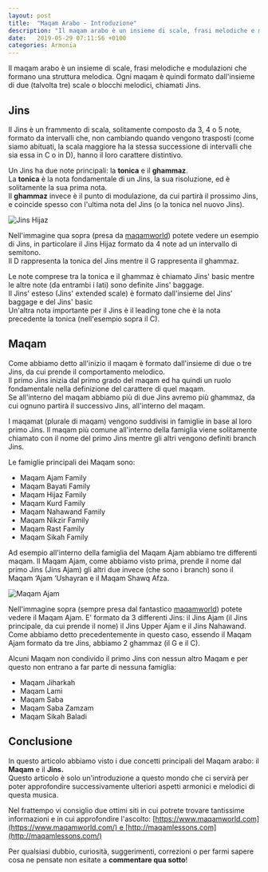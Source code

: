 ```yaml
---
layout: post
title:  "Maqam Arabo - Introduzione"
description: "Il maqam arabo è un insieme di scale, frasi melodiche e modulazioni che formano una struttura melodica. Ogni maqam è quindi formato dall'insieme di scale o blocchi melodici, chiamati Jins"
date:   2019-05-29 07:11:56 +0100
categories: Armonia
---
```

Il maqam arabo è un insieme di scale, frasi melodiche e modulazioni che formano una struttura melodica. Ogni maqam è quindi formato dall'insieme di due (talvolta tre) scale o blocchi melodici, chiamati Jins.

## Jins

Il Jins è un frammento di scala, solitamente composto da 3, 4 o 5 note, formato da intervalli che, non cambiando quando vengono trasposti (come siamo abituati, la scala maggiore ha la stessa successione di intervalli che sia essa in C o in D), hanno il loro carattere distintivo.

Un Jins ha due note principali: la **tonica** e il **ghammaz**.  
La **tonica** è la nota fondamentale di un Jins, la sua risoluzione, ed è solitamente la sua prima nota.  
Il **ghammaz** invece è il punto di modulazione, da cui partirà il prossimo Jins, e coincide spesso con l'ultima nota del Jins (o la tonica nel nuovo Jins).

![Jins Hijaz](/files/hijaz.png)

Nell'immagine qua sopra (presa da [maqamworld](https://www.maqamworld.com)) potete vedere un esempio di Jins, in particolare il Jins Hijaz formato da 4 note ad un intervallo di semitono.  
Il D rappresenta la tonica del Jins mentre il G rappresenta il ghammaz.

Le note comprese tra la tonica e il ghammaz è chiamato Jins' basic mentre le altre note (da entrambi i lati) sono definite Jins' baggage.  
Il Jins' esteso (Jins' extended scale) è formato dall'insieme del Jins' baggage e del Jins' basic  
Un'altra nota importante per il Jins è il leading tone che è la nota precedente la tonica (nell'esempio sopra il C).

## Maqam

Come abbiamo detto all'inizio il maqam è formato dall'insieme di due o tre Jins, da cui prende il comportamento melodico.  
Il primo Jins inizia dal primo grado del maqam ed ha quindi un ruolo fondamentale nella definizione del carattere di quel maqam.  
Se all'interno del maqam abbiamo più di due Jins avremo più ghammaz, da cui ognuno partirà il successivo Jins, all'interno del maqam.

I maqamat (plurale di maqam) vengono suddivisi in famiglie in base al loro primo Jins. Il maqam più comune all'interno della famiglia viene solitamente chiamato con il nome del primo Jins mentre gli altri vengono definiti branch Jins.

Le famiglie principali dei Maqam sono:

*   Maqam Ajam Family
*   Maqam Bayati Family
*   Maqam Hijaz Family
*   Maqam Kurd Family
*   Maqam Nahawand Family
*   Maqam Nikzir Family
*   Maqam Rast Family
*   Maqam Sikah Family

Ad esempio all'interno della famiglia del Maqam Ajam abbiamo tre differenti maqam. Il Maqam Ajam, come abbiamo visto prima, prende il nome dal primo Jins (Jins Ajam) gli altri due invece (che sono i branch) sono il Maqam ‘Ajam ‘Ushayran e il Maqam Shawq Afza.

![Maqam Ajam](/files/maqam_ajam.png)

Nell'immagine sopra (sempre presa dal fantastico [maqamworld](https://www.maqamworld.com)) potete vedere il Maqam Ajam. E' formato da 3 differenti Jins: il Jins Ajam (il Jins principale, da cui prende il nome) il Jins Upper Ajam e il Jins Nahawand. Come abbiamo detto precedentemente in questo caso, essendo il Maqam Ajam formato da tre Jins, abbiamo 2 ghammaz (il G e il C).

Alcuni Maqam non condivido il primo Jins con nessun altro Maqam e per questo non entrano a far parte di nessuna famiglia:

*   Maqam Jiharkah
*   Maqam Lami
*   Maqam Saba
*   Maqam Saba Zamzam
*   Maqam Sikah Baladi

## Conclusione

In questo articolo abbiamo visto i due concetti principali del Maqam arabo: il **Maqam** e il **Jins.**  
Questo articolo è solo un'introduzione a questo mondo che ci servirà per poter approfondire successivamente ulteriori aspetti armonici e melodici di questa musica.

Nel frattempo vi consiglio due ottimi siti in cui potrete trovare tantissime informazioni e in cui approfondire l'ascolto: [https://www.maqamworld.com](https://www.maqamworld.com/) e [http://maqamlessons.com](http://maqamlessons.com/)

Per qualsiasi dubbio, curiosità, suggerimenti, correzioni o per farmi sapere cosa ne pensate non esitate a **commentare qua sotto**!